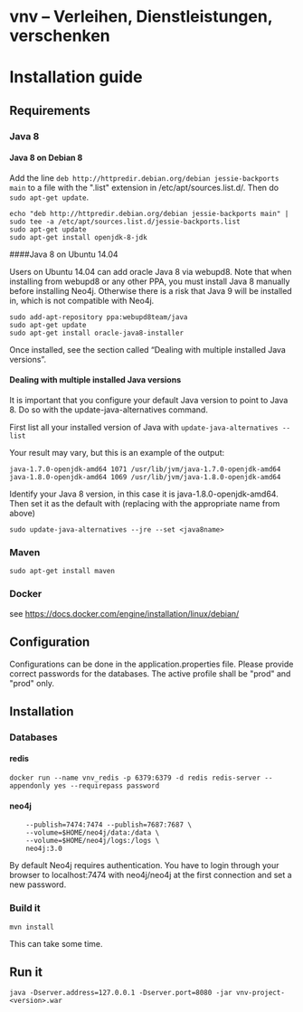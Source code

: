 # vnv – Verleihen, Dienstleistungen, verschenken
# Installation guide

## Requirements
### Java 8
#### Java 8 on Debian 8

Add the line ```deb http://httpredir.debian.org/debian jessie-backports main``` to a file with the ".list" extension in /etc/apt/sources.list.d/. Then do ``` sudo apt-get update ```.
```
echo "deb http://httpredir.debian.org/debian jessie-backports main" | sudo tee -a /etc/apt/sources.list.d/jessie-backports.list
sudo apt-get update
sudo apt-get install openjdk-8-jdk
```

####Java 8 on Ubuntu 14.04

Users on Ubuntu 14.04 can add oracle Java 8 via webupd8. Note that when installing from webupd8 or any other PPA, you must install Java 8 manually before installing Neo4j. Otherwise there is a risk that Java 9 will be installed in, which is not compatible with Neo4j.
```
sudo add-apt-repository ppa:webupd8team/java
sudo apt-get update
sudo apt-get install oracle-java8-installer
```
Once installed, see the section called “Dealing with multiple installed Java versions”.

#### Dealing with multiple installed Java versions

It is important that you configure your default Java version to point to Java 8. Do so with the update-java-alternatives command.

First list all your installed version of Java with ```update-java-alternatives --list```

Your result may vary, but this is an example of the output:
```
java-1.7.0-openjdk-amd64 1071 /usr/lib/jvm/java-1.7.0-openjdk-amd64
java-1.8.0-openjdk-amd64 1069 /usr/lib/jvm/java-1.8.0-openjdk-amd64
```
Identify your Java 8 version, in this case it is java-1.8.0-openjdk-amd64. Then set it as the default with (replacing <java8name> with the appropriate name from above)

```sudo update-java-alternatives --jre --set <java8name>```
### Maven

``` sudo apt-get install maven ```

### Docker

see https://docs.docker.com/engine/installation/linux/debian/

## Configuration
Configurations can be done in the application.properties file. 
Please provide correct passwords for the databases. 
The active profile shall be "prod" and "prod" only.

## Installation
### Databases
#### redis

``` docker run --name vnv_redis -p 6379:6379 -d redis redis-server --appendonly yes --requirepass password ```

#### neo4j

``` docker run \
    --publish=7474:7474 --publish=7687:7687 \
    --volume=$HOME/neo4j/data:/data \
    --volume=$HOME/neo4j/logs:/logs \
    neo4j:3.0 
```
	
By default Neo4j requires authentication. You have to login through your browser to localhost:7474 with neo4j/neo4j at the first connection and set a new password.

### Build it
``` mvn install ```

This can take some time.

## Run it

``` java -Dserver.address=127.0.0.1 -Dserver.port=8080 -jar vnv-project-<version>.war ```
